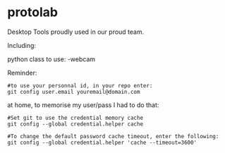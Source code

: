 # protolab

Desktop Tools proudly used in our proud team.


Including:

python class to use:
-webcam






Reminder:

    #to use your personnal id, in your repo enter:
    git config user.email youremail@domain.com

at home, to memorise my user/pass I had to do that:

    #Set git to use the credential memory cache
    git config --global credential.helper cache

    #To change the default password cache timeout, enter the following:
    git config --global credential.helper 'cache --timeout=3600'
